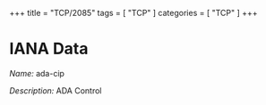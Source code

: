 +++
title = "TCP/2085"
tags = [ "TCP" ]
categories = [ "TCP" ]
+++

# IANA Data

_Name:_ ada-cip

_Description:_ ADA Control

